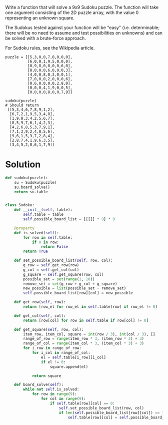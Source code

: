 Write a function that will solve a 9x9 Sudoku puzzle. The function will take one argument consisting of the 2D puzzle array, with the value 0 representing an unknown square.

The Sudokus tested against your function will be "easy" (i.e. determinable; there will be no need to assume and test possibilities on unknowns) and can be solved with a brute-force approach.

For Sudoku rules, see the Wikipedia article.
```
puzzle = [[5,3,0,0,7,0,0,0,0],
          [6,0,0,1,9,5,0,0,0],
          [0,9,8,0,0,0,0,6,0],
          [8,0,0,0,6,0,0,0,3],
          [4,0,0,8,0,3,0,0,1],
          [7,0,0,0,2,0,0,0,6],
          [0,6,0,0,0,0,2,8,0],
          [0,0,0,4,1,9,0,0,5],
          [0,0,0,0,8,0,0,7,9]]

sudoku(puzzle)
# Should return
 [[5,3,4,6,7,8,9,1,2],
  [6,7,2,1,9,5,3,4,8],
  [1,9,8,3,4,2,5,6,7],
  [8,5,9,7,6,1,4,2,3],
  [4,2,6,8,5,3,7,9,1],
  [7,1,3,9,2,4,8,5,6],
  [9,6,1,5,3,7,2,8,4],
  [2,8,7,4,1,9,6,3,5],
  [3,4,5,2,8,6,1,7,9]]
```

# Solution
```python
def sudoku(puzzle):
    su = Sudoku(puzzle)
    su.board_solve()
    return su.table


class Sudoku:
    def __init__(self, table):
        self.table = table
        self.possible_board_list = [[[]] * 9] * 9

    @property
    def is_solved(self):
        for row in self.table:
            if 0 in row:
                return False
        return True

    def set_possible_board_list(self, row, col):
        g_row = self.get_row(row)
        g_col = self.get_col(col)
        g_square = self.get_square(row, col)
        possible_set = set(range(1, 10))
        remove_set = set(g_row + g_col + g_square)
        new_possible = list(possible_set - remove_set)
        self.possible_board_list[row][col] = new_possible

    def get_row(self, row):
        return [row_el for row_el in self.table[row] if row_el != 0]

    def get_col(self, col):
        return [row[col] for row in self.table if row[col] != 0]

    def get_square(self, row, col):
        item_row, item_col, square = int(row / 3), int(col / 3), []
        range_of_row = range(item_row * 3, (item_row * 3) + 3)
        range_of_col = range(item_col * 3, (item_col * 3) + 3)
        for i_row in range_of_row:
            for i_col in range_of_col:
                el = self.table[i_row][i_col]
                if el != 0:
                    square.append(el)

            return square

    def board_solve(self):
        while not self.is_solved:
            for row in range(9):
                for col in range(9):
                    if self.table[row][col] == 0:
                        self.set_possible_board_list(row, col)
                        if len(self.possible_board_list[row][col]) == 1:
                            self.table[row][col] = self.possible_board_list[row][col].pop()

```
